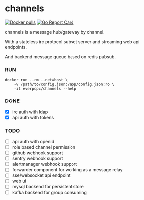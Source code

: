 # channels

[![Docker pulls](https://img.shields.io/docker/pulls/everpcpc/channels.svg)](https://hub.docker.com/r/everpcpc/channels)
[![Go Report Card](https://goreportcard.com/badge/github.com/everpcpc/channels)](https://goreportcard.com/report/github.com/everpcpc/channels)


channels is a message hub/gateway by channel.

With a stateless irc protocol subset server and streaming web api endpoints.

And backend message queue based on redis pubsub.

### RUN

```shell
docker run --rm --net=host \
    -v /path/to/config.json:/app/config.json:ro \
    -it everpcpc/channels --help
```

### DONE

- [x] irc auth with ldap
- [x] api auth with tokens

### TODO

- [ ] api auth with openid
- [ ] role based channel permission
- [ ] github webhook support
- [ ] sentry webhook support
- [ ] alertmanager webhook support
- [ ] forwarder component for working as a message relay
- [ ] sse/websocket api endpoint
- [ ] web ui
- [ ] mysql backend for persistent store
- [ ] kafka backend for group consuming
